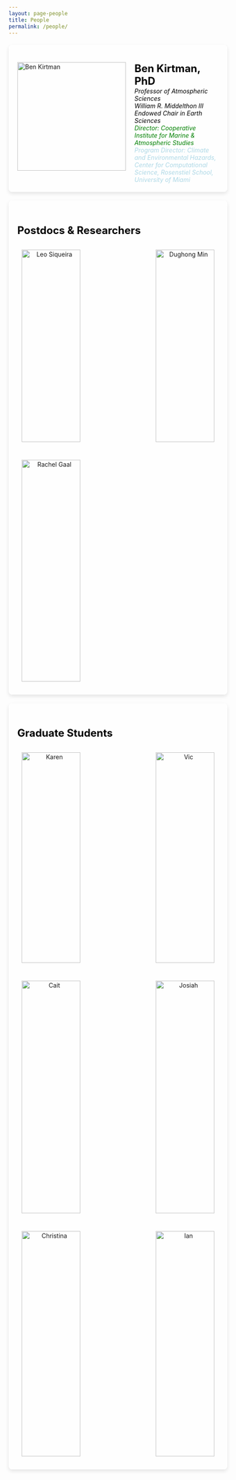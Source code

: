 ```yaml
---
layout: page-people
title: People
permalink: /people/
---
```


<style>
  body {
    background: url('/assets/images/cloud.jpg') no-repeat center center fixed;
    background-size: cover;
    margin-top: 0;
    padding-top: 0;
  }
  .navbar {
    margin-bottom: 0;
    border-bottom: none;
  }
  .page-content {
    padding-top: 0; /* Remove any top padding */
  }
  .container {
    background-color: rgba(255, 255, 255, 0.8); /* Slightly transparent white background for better readability */
    padding: 20px;
    border-radius: 8px;
    max-width: 800px;
    margin: 20px auto; /* Center the container on the page */
    box-shadow: 0 4px 8px rgba(0, 0, 0, 0.1);
  }
  .content-wrapper {
    display: flex;
    align-items: flex-start;
  }
  .content-wrapper img {
    margin-right: 20px;
    width: 250px;
    height: auto;
  }
  .content-wrapper div {
    flex: 1;
  }
  .content-wrapper h1 {
    margin: 0;
    font-size: 24px;
    color: black;
  }
  .content-wrapper p {
    margin: 0;
    font-size: 14px; /* Smaller font size for all lines except the first */
    color: black;
    font-style: italic;
  }
  .content-wrapper p.lightgreen a {
    color: green;
    text-decoration: none;
  }
  .content-wrapper p.lightblue a {
    color: lightblue;
    text-decoration: none;
  }
  .page-people .page-title {
    display: none; /* Hide the title on the page */
  }
  .new-container {
    background-color: rgba(255, 255, 255, 0.8); /* Slightly transparent white background for better readability */
    padding: 20px;
    border-radius: 8px;
    max-width: 800px;
    margin: 20px auto; /* Center the container on the page */
    box-shadow: 0 4px 8px rgba(0, 0, 0, 0.1);
    margin-top: 20px; /* Add space between containers */
  }
  .new-container h2 {
    font-size: 24px;
    color: black;
    margin-bottom: 20px;
  }
  .columns {
    display: flex;
    justify-content: space-between;
    flex-wrap: wrap; /* Allow columns to wrap to the next line */
  }
  .column {
    flex: 1;
    text-align: center;
    margin: 10px; /* Add margin to space out columns */
    max-width: calc(33.333% - 20px); /* Ensure three columns per row */
  }
  .column img {
    width: 100%;
    height: auto;
    max-width: 200px;
    margin-bottom: 10px;
  }
  .column p {
    font-size: 14px; /* Adjust the font size as needed */
    color: black;
    font-style: italic;
    margin: 5px 0;
  }
  .column p.name {
    font-size: 18px;
    font-style: normal;
    color: black;
  }
  .column p.navy {
    color: navy;
  }
  .column p.purple {
    color: purple;
  }
</style>

<div class="container">
  <div class="content-wrapper" style="padding-top: 20px;">
      <img src="/assets/images/ben.jpg" alt="Ben Kirtman">
      <div>
          <h1>Ben Kirtman, PhD</h1>
          <p>Professor of Atmospheric Sciences</p>
          <p>William R. Middelthon III Endowed Chair in Earth Sciences</p>
          <p class="lightgreen">
              <a href="https://cimas.earth.miami.edu/">Director: Cooperative Institute for Marine & Atmospheric Studies</a>
          </p>
          <p class="lightblue">
              <a href="https://idsc.miami.edu/about/people/">Program Director: Climate and Environmental Hazards, Center for Computational Science, Rosenstiel School, University of Miami</a>
          </p>
      </div>
  </div>
</div>

<div class="new-container">
  <h2>Postdocs & Researchers</h2>
  <div class="columns">
    <div class="column">
      <img src="/assets/images/leo.jpg" alt="Leo Siqueira">
      <p class="name">Leo Siqueira, PhD</p>
      <p class="navy">Assistant Scientist</p>
      <p class="navy">University of Miami, Rosenstiel School</p>
      <p class="purple">Institute for Data Science & Computing</p>
      <p>My research interests include ENSO dynamics & predictability, Earth system model development, High-resolution global climate modeling and the role of ocean fronts and eddies in decadal climate prediction.</p>
    </div>
    <div class="column">
      <img src="/assets/images/dug.jpg" alt="Dughong Min">
      <p class="name">Dughong Min, PhD</p>
      <p class="navy">Research Scientist</p>
      <p class="navy">University of Miami, Rosenstiel School</p>
      <p class="purple">Center for Computational Sciences</p>
      <p>My research interests include advanced climate modeling techniques and applications in regional climate assessments, with a focus on improving predictive capabilities for environmental hazards.</p>
    </div>
    <div class="column">
      <img src="/assets/images/rachel.jpg" alt="Rachel Gaal">
      <p class="name">Rachel Gaal, PhD</p>
      <p class="navy">Postdoctoral Researcher</p>
      <p class="navy">University of Miami, Rosenstiel School</p>
      <p class="purple">Contact Email: <a href="mailto:rxg1381@earth.miami.edu">rxg1381@earth.miami.edu</a></p>
      <p>My research interests include modeling and working with the WRF model to do high-resolution regional modeling over Florida through dynamical and statistical downscaling techniques. Outside of the office I love hiking and backpacking. I also love the beach and being outdoors.</p>
    </div>
  </div>
</div>

<div class="new-container">
  <h2>Graduate Students</h2>
  <div class="columns">
    <div class="column">
      <img src="/assets/images/karen.jpg" alt="Karen">
      <p class="name">Karen Papazian</p>
      <p class="navy">PhD Candidate</p>
      <p class="purple">Contact Email: <a href="mailto:karen.papazian@rsmas.miami.edu">karen.papazian@rsmas.miami.edu</a></p>
      <p>I am a current graduate student interested in the effects of climate change on extreme cold air outbreaks. I'm looking at how upper atmospheric features differ when using aquaplanet simulations with various pole to equator temperature gradients. Outside of research I enjoy traveling, watching baseball games (go Yankees) and going to Disney World!</p>
    </div>
    <div class="column">
      <img src="/assets/images/vic.jpg" alt="Vic">
      <p class="name">Victoria Schoenwald</p>
      <p class="navy">PhD Candidate</p>
      <p class="purple">Contact Email:​ <a href="mailto:vks16miami.edu">vks16miami.edu</a></p>
      <p>I am a current graduate student interested in how climate change and natural variability affect sea level rise and coastal flooding along the U.S. east coast. Outside of research you can find me at the beach looking for dolphins and doing yoga. I also enjoy traveling and hiking!</p>
    </div>
    <div class="column">
      <img src="/assets/images/cait.jpg" alt="Cait">
      <p class="name">Cait Collins</p>
      <p class="navy">PhD Student</p>
      <p class="purple">Contact Email: ​<a href="mailto:​caitcollins@miami.edu">​caitcollins@miami.edu</a></p>
      <p>My research interests include elucidation of the dynamic Earth system through modeling, especially climate variability and predictability, and large-scale moisture dynamics and transport. Outside of research I enjoy exploring the backcountry with my family.</p>
    </div>
    <div class="column">
      <img src="/assets/images/josiah.jpg" alt="Josiah">
      <p class="name">Josiah Kaiser</p>
      <p class="navy">PhD Student</p>
      <p class="purple">Contact Email:​ <a href="mailto:jmk433@earth.miami.edu">jmk433@earth.miami.edu</a></p>
      <p>I am a graduate student working with Dr. Ben Kirtman and Dr. Emily Becker. I am most interested in researching climate change and developing long term differential models to predict, and hopefully inform policy on, climate change, especially in high impact areas. Outside of research I enjoy creating music and learning mathematics. I generally just like to try new things and meet new people!</p>
    </div>
    <div class="column">
      <img src="/assets/images/christina.jpg" alt="Christina">
      <p class="name">Christina Schuler</p>
      <p class="navy">PhD Student</p>
      <p class="purple">​Contact Email:​ <a href="mailto:cts123@earth.miami.edu">cts123@earth.miami.edu</a></p>
      <p>My research interests include hurricanes, climate science, and coastal storm climatology. Some of my hobbies outside of school are playing violin, writing, and tracking storms across South Florida.</p>
    </div>
    <div class="column">
      <img src="/assets/images/ian.jpg" alt="Ian">
      <p class="name">Ian Gifford</p>
      <p class="navy">PhD Student</p>
      <p class="purple">​Contact Email:​ <a href="mailto:igifford@earth.miami.edu">igifford@earth.miami.edu</a></p>
      <p>I am a graduate student working with Dr. Ben Kirtman and Dr. Emily Becker. Anthropogenic climate change and its effects on the El Nino Southern Oscillation remains an open question. My research  pertains to predictions of the impacts on terrestrial North America (temperature and precipitation) related to possible future ENSO changes.</p>
    </div>
  </div>
</div>
